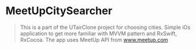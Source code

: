 # MeetUpCitySearcher
> This is a part of the UTairClone project for choosing cities.
Simple iOs application to get more familiar with MVVM pattern and RxSwift, RxCocoa. The app uses MeetUp API from www.meetup.com
 
